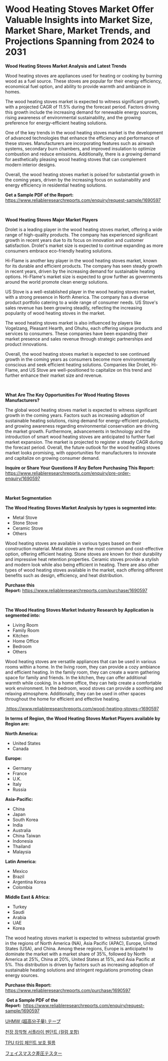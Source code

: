 <p><h1>Wood Heating Stoves Market Offer Valuable Insights into Market Size, Market Share, Market Trends, and Projections Spanning from 2024 to 2031</h1></p><p><strong>Wood Heating Stoves Market Analysis and Latest Trends</strong></p>
<p><p>Wood heating stoves are appliances used for heating or cooking by burning wood as a fuel source. These stoves are popular for their energy efficiency, economical fuel option, and ability to provide warmth and ambiance in homes. </p><p>The wood heating stoves market is expected to witness significant growth, with a projected CAGR of 11.5% during the forecast period. Factors driving this growth include the increasing demand for renewable energy sources, rising awareness of environmental sustainability, and the growing preference for energy-efficient heating solutions. </p><p>One of the key trends in the wood heating stoves market is the development of advanced technologies that enhance the efficiency and performance of these stoves. Manufacturers are incorporating features such as airwash systems, secondary burn chambers, and improved insulation to optimize combustion and reduce emissions. Additionally, there is a growing demand for aesthetically pleasing wood heating stoves that can complement modern interior designs.</p><p>Overall, the wood heating stoves market is poised for substantial growth in the coming years, driven by the increasing focus on sustainability and energy efficiency in residential heating solutions.</p></p>
<p><strong>Get a Sample PDF of the Report:&nbsp;</strong> <a href="https://www.reliableresearchreports.com/enquiry/request-sample/1690597">https://www.reliableresearchreports.com/enquiry/request-sample/1690597</a></p>
<p>&nbsp;</p>
<p><strong>Wood Heating Stoves Major Market Players</strong></p>
<p><p>Drolet is a leading player in the wood heating stoves market, offering a wide range of high-quality products. The company has experienced significant growth in recent years due to its focus on innovation and customer satisfaction. Drolet's market size is expected to continue expanding as more consumers embrace eco-friendly heating solutions.</p><p>Hi-Flame is another key player in the wood heating stoves market, known for its durable and efficient products. The company has seen steady growth in recent years, driven by the increasing demand for sustainable heating options. Hi-Flame's market size is expected to grow further as governments around the world promote clean energy solutions.</p><p>US Stove is a well-established player in the wood heating stoves market, with a strong presence in North America. The company has a diverse product portfolio catering to a wide range of consumer needs. US Stove's sales revenue has been growing steadily, reflecting the increasing popularity of wood heating stoves in the market.</p><p>The wood heating stoves market is also influenced by players like Vogelzang, Pleasant Hearth, and Ohuhu, each offering unique products and services to consumers. These companies have been expanding their market presence and sales revenue through strategic partnerships and product innovations.</p><p>Overall, the wood heating stoves market is expected to see continued growth in the coming years as consumers become more environmentally conscious and seek efficient heating solutions. Companies like Drolet, Hi-Flame, and US Stove are well-positioned to capitalize on this trend and further enhance their market size and revenue.</p></p>
<p>&nbsp;</p>
<p><strong>What Are The Key Opportunities For Wood Heating Stoves Manufacturers?</strong></p>
<p><p>The global wood heating stoves market is expected to witness significant growth in the coming years. Factors such as increasing adoption of sustainable heating solutions, rising demand for energy-efficient products, and growing awareness regarding environmental conservation are driving the market growth. Furthermore, advancements in technology and the introduction of smart wood heating stoves are anticipated to further fuel market expansion. The market is projected to register a steady CAGR during the forecast period. Overall, the future outlook for the wood heating stoves market looks promising, with opportunities for manufacturers to innovate and capitalize on growing consumer demand.</p></p>
<p><strong>Inquire or Share Your Questions If Any Before Purchasing This Report:</strong> <a href="https://www.reliableresearchreports.com/enquiry/pre-order-enquiry/1690597">https://www.reliableresearchreports.com/enquiry/pre-order-enquiry/1690597</a></p>
<p>&nbsp;</p>
<p><strong>Market Segmentation</strong></p>
<p><strong>The Wood Heating Stoves Market Analysis by types is segmented into:</strong></p>
<p><ul><li>Metal Stove</li><li>Stone Stove</li><li>Ceramic Stove</li><li>Others</li></ul></p>
<p><p>Wood heating stoves are available in various types based on their construction material. Metal stoves are the most common and cost-effective option, offering efficient heating. Stone stoves are known for their durability and impressive heat retention properties. Ceramic stoves provide a stylish and modern look while also being efficient in heating. There are also other types of wood heating stoves available in the market, each offering different benefits such as design, efficiency, and heat distribution.</p></p>
<p><strong>Purchase this Report:&nbsp;</strong><a href="https://www.reliableresearchreports.com/purchase/1690597">https://www.reliableresearchreports.com/purchase/1690597</a></p>
<p>&nbsp;</p>
<p><strong>The Wood Heating Stoves Market Industry Research by Application is segmented into:</strong></p>
<p><ul><li>Living Room</li><li>Family Room</li><li>Kitchen</li><li>Home Office</li><li>Bedroom</li><li>Others</li></ul></p>
<p><p>Wood heating stoves are versatile appliances that can be used in various rooms within a home. In the living room, they can provide a cozy ambiance and efficient heating. In the family room, they can create a warm gathering space for family and friends. In the kitchen, they can offer additional warmth while cooking. In a home office, they can help create a comfortable work environment. In the bedroom, wood stoves can provide a soothing and relaxing atmosphere. Additionally, they can be used in other spaces throughout the home for efficient and effective heating.</p></p>
<p><a href="https://www.reliableresearchreports.com/wood-heating-stoves-r1690597">&nbsp;https://www.reliableresearchreports.com/wood-heating-stoves-r1690597</a></p>
<p><strong>In terms of Region, the Wood Heating Stoves Market Players available by Region are:</strong></p>
<p>
    <p> <strong> North America: </strong>
        <ul>
            <li>United States</li>
            <li>Canada</li>
        </ul>
        </p> 
    <p> <strong> Europe: </strong>
        <ul>
            <li>Germany</li>
            <li>France</li>
            <li>U.K.</li>
            <li>Italy</li>
            <li>Russia</li>
        </ul>
        </p> 
    <p> <strong> Asia-Pacific: </strong>
        <ul>
            <li>China</li>
            <li>Japan</li>
            <li>South Korea</li>
            <li>India</li>
            <li>Australia</li>
            <li>China Taiwan</li>
            <li>Indonesia</li>
            <li>Thailand</li>
            <li>Malaysia</li>
        </ul>
        </p> 
    <p> <strong> Latin America: </strong>
        <ul>
            <li>Mexico</li>
            <li>Brazil</li>
            <li>Argentina Korea</li>
            <li>Colombia</li>
        </ul>
        </p> 
    <p> <strong> Middle East & Africa: </strong>
        <ul>
            <li>Turkey</li>
            <li>Saudi</li>
            <li>Arabia</li>
            <li>UAE</li>
            <li>Korea</li>
        </ul>
    </p>
    </p>
<p><p>The wood heating stoves market is expected to witness substantial growth in the regions of North America (NA), Asia Pacific (APAC), Europe, United States (USA), and China. Among these regions, Europe is anticipated to dominate the market with a market share of 35%, followed by North America at 25%, China at 20%, United States at 15%, and Asia Pacific at 5%. This distribution is driven by factors such as increasing adoption of sustainable heating solutions and stringent regulations promoting clean energy sources.</p></p>
<p><strong>Purchase this Report: </strong><a href="https://www.reliableresearchreports.com/purchase/1690597">https://www.reliableresearchreports.com/purchase/1690597</a></p>
<p>&nbsp;<strong>Get a Sample PDF of the Report:&nbsp;&nbsp;</strong><a href="https://www.reliableresearchreports.com/enquiry/request-sample/1690597">https://www.reliableresearchreports.com/enquiry/request-sample/1690597</a></p>
<p><strong></strong></p>
<p><p><a href="https://medium.com/@christiandickens2005/%E3%82%A6%E3%83%AB%E3%83%88%E3%83%A9%E3%83%8F%E3%82%A4%E5%88%86%E5%AD%90%E9%87%8F-uhmw-%E3%83%86%E3%83%BC%E3%83%97%E5%B8%82%E5%A0%B4%E8%A6%8F%E6%A8%A1%E3%81%AF-%E3%82%B0%E3%83%AD%E3%83%BC%E3%83%90%E3%83%AB%E7%94%A3%E6%A5%AD%E3%81%AB%E3%81%8A%E3%81%91%E3%82%8B%E6%9C%80%E9%81%A9%E3%81%AA%E3%83%9E%E3%83%BC%E3%82%B1%E3%83%86%E3%82%A3%E3%83%B3%E3%82%B0%E3%83%81%E3%83%A3%E3%83%8D%E3%83%AB%E3%82%92%E6%98%8E%E3%82%89%E3%81%8B%E3%81%AB%E3%81%97%E3%81%BE%E3%81%99-2b877ec40059">UHMW (超高分子量) テープ</a></p><p><a href="https://medium.com/@dougschmidt26/%EC%B2%9C%EC%9E%A5-%EB%B6%80%EC%B0%A9%EC%8B%9D-%EC%84%9C%EB%9E%8D%EA%B3%BC-%EA%B8%B0%EB%91%A5-%EC%8B%9C%EC%9E%A5-%EC%A0%90%EC%9C%A0%EC%9C%A8-%EB%B3%80%ED%99%94-%EB%B0%8F-%EC%8B%9C%EC%9E%A5-%EC%84%B1%EC%9E%A5-%EC%B6%94%EC%9D%B4-2024%EB%85%84-2031%EB%85%84-ace98d11b7d4">천장 장착형 서플라이 펜던트 (컬럼 포함)</a></p><p><a href="https://medium.com/@santiagojast/tpu-%EC%9C%A0%ED%98%95%EC%9D%98-%ED%8E%98%EC%9D%B8%ED%8A%B8-%EB%B3%B4%ED%98%B8-%ED%95%84%EB%A6%84-%EC%8B%9C%EC%9E%A5-2031%EB%85%84%EA%B9%8C%EC%A7%80%EC%9D%98-%ED%8A%B8%EB%A0%8C%EB%93%9C-%EC%98%88%EC%B8%A1-%EB%B0%8F-%EA%B2%BD%EC%9F%81-%EB%B6%84%EC%84%9D-0dbdf2ed70e6">TPU 타입 페인트 보호 필름</a></p><p><a href="https://medium.com/@mookiesville/%E3%83%9E%E3%82%B9%E3%82%AF%E3%81%AE%E5%B7%AE%E5%9C%A7%E8%A9%A6%E9%A8%93%E6%A9%9F%E3%81%AF-%E5%B8%82%E5%A0%B4%E3%82%B7%E3%82%A7%E3%82%A2-%E3%82%B5%E3%82%A4%E3%82%BA-2031%E5%B9%B4%E3%81%BE%E3%81%A7%E3%81%AE%E4%BA%88%E6%B8%AC%E3%81%AB%E7%84%A6%E7%82%B9%E3%82%92%E5%BD%93%E3%81%A6%E3%81%A6%E3%81%84%E3%81%BE%E3%81%99-5f7024e3cca4">フェイスマスク差圧テスター</a></p></p>